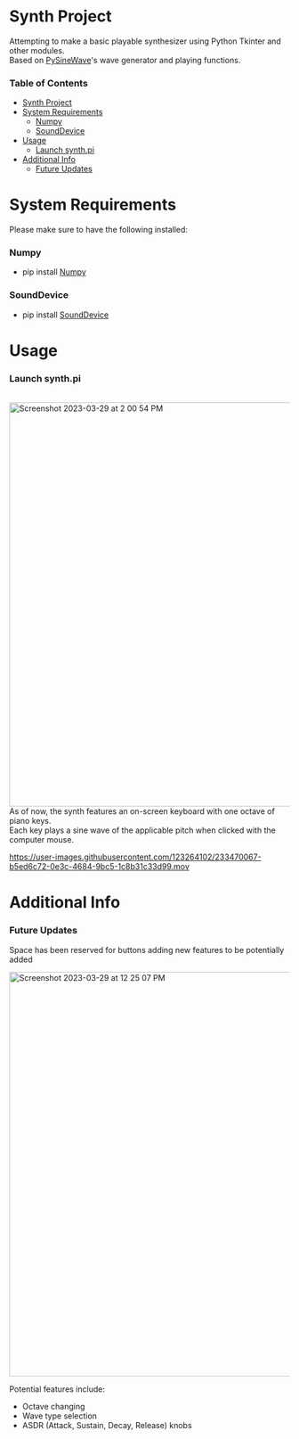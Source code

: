 # Synth Project
Attempting to make a basic playable synthesizer using Python Tkinter and other modules.<br>
Based on [PySineWave](https://pypi.org/project/pysinewave/0.0.6/)'s wave generator and playing functions.

### Table of Contents
- [Synth Project](#synth-project)
- [System Requirements](#system-requirements)
    + [Numpy](#numpy)
    + [SoundDevice](#sounddevice)
- [Usage](#usage)
    + [Launch synth.pi<br>](#launch-synthpi)
- [Additional Info](#additional-info)
    + [Future Updates](#future-updates)

# System Requirements
Please make sure to have the following installed:
 ### Numpy
  * pip install [Numpy](https://numpy.org/install/)
### SoundDevice
  * pip install [SoundDevice](https://python-sounddevice.readthedocs.io/en/0.4.6/installation.html)

# Usage
### Launch synth.pi
<br>

<img width="725" alt="Screenshot 2023-03-29 at 2 00 54 PM" src="https://user-images.githubusercontent.com/123264102/228667180-4a6b68ea-4946-46e0-8ba6-4fef47386252.png">
As of now, the synth features an on-screen keyboard with one octave of piano keys.<br>
Each key plays a sine wave of the applicable pitch when clicked with the computer mouse.  
<br>

https://user-images.githubusercontent.com/123264102/233470067-b5ed6c72-0e3c-4684-9bc5-1c8b31c33d99.mov

# Additional Info
### Future Updates
Space has been reserved for buttons adding new features to be potentially added

<img width="726" alt="Screenshot 2023-03-29 at 12 25 07 PM" src="https://user-images.githubusercontent.com/123264102/228648751-3a48480e-44b3-4313-b5e0-d6a971c7162c.png"><br>

Potential features include:
* Octave changing
* Wave type selection
* ASDR (Attack, Sustain, Decay, Release) knobs
